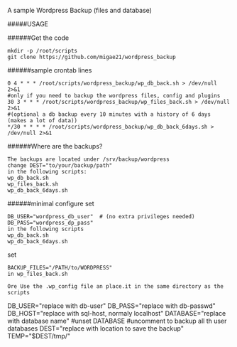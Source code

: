 A sample Wordpress Backup (files and database)

#####USAGE

######Get the code
```
mkdir -p /root/scripts
git clone https://github.com/migae21/wordpress_backup
```
######sample crontab lines
```
0 4 * * * /root/scripts/wordpress_backup/wp_db_back.sh > /dev/null 2>&1
#only if you need to backup the wordpress files, config and plugins
30 3 * * * /root/scripts/wordpress_backup/wp_files_back.sh > /dev/null 2>&1
#(optional a db backup every 10 minutes with a history of 6 days (makes a lot of data))
*/30 * * * * /root/scripts/wordpress_backup/wp_db_back_6days.sh > /dev/null 2>&1 
```
######Where are the backups?

```
The backups are located under /srv/backup/wordpress
change DEST="to/your/backup/path"
in the following scripts:
wp_db_back.sh 
wp_files_back.sh 
wp_db_back_6days.sh 
```
######minimal configure
set 
```
DB_USER="wordpress_db_user"  # (no extra privileges needed)
DB_PASS="wordpress_dp_pass"
in the following scripts
wp_db_back.sh 
wp_db_back_6days.sh 
```
set 
```
BACKUP_FILES="/PATH/to/WORDPRESS"
in wp_files_back.sh

Ore Use the .wp_config file an place.it in the same directory as the scripts
``` 
DB_USER="replace with db-user"
DB_PASS="replace with db-passwd"
DB_HOST="replace with sql-host, normaly localhost"
DATABASE="replace with database name"
#unset DATABASE      #uncomment to backup all th user databases
DEST="replace with location to save the backup"
TEMP="$DEST/tmp/"



```

